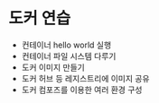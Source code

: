 # 도커 연습
- 컨테이너 hello world 실행
- 컨테이너 파일 시스템 다루기
- 도커 이미지 만들기
- 도커 허브 등 레지스트리에 이미지 공유
- 도커 컴포즈를 이용한 여러 환경 구성
